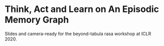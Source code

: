 # Think, Act and Learn on An Episodic Memory Graph

Slides and camera-ready for the beyond-tabula rasa workshop at ICLR 2020.
